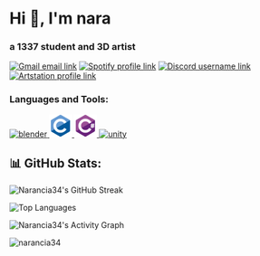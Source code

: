 <h1 align="left">Hi 👋, I'm nara</h1>
<h3 align="left">a 1337 student and 3D artist</h3>

[![Gmail email link](https://img.shields.io/badge/Gmail-D14836?&style=for-the-badge&logo=gmail&logoColor=white)](mailto:tahagamraoui@gmail.com)
[![Spotify profile link](https://img.shields.io/badge/Spotify-1ED760?&style=for-the-badge&logo=spotify&logoColor=white)](https://open.spotify.com/user/31paim3w4tvjc5l76pjvw55cx53i)
[![Discord username link](https://img.shields.io/badge/Discord-5865F2?&style=for-the-badge&logo=discord&logoColor=white)](https://discord.com/users/1104039931199885442)
[![Artstation profile link](https://img.shields.io/badge/ArtStation-13AFF0?style=for-the-badge&logo=artstation&logoColor=white)](https://www.artstation.com/narancia34)

<h3 align="left">Languages and Tools:</h3>
<p align="left"> <a href="https://www.blender.org/" target="_blank" rel="noreferrer"> <img src="https://download.blender.org/branding/community/blender_community_badge_white.svg" alt="blender" width="40" height="40"/> </a> <a href="https://www.cprogramming.com/" target="_blank" rel="noreferrer"> <img src="https://raw.githubusercontent.com/devicons/devicon/master/icons/c/c-original.svg" alt="c" width="40" height="40"/> </a> <a href="https://www.w3schools.com/cs/" target="_blank" rel="noreferrer"> <img src="https://raw.githubusercontent.com/devicons/devicon/master/icons/csharp/csharp-original.svg" alt="csharp" width="40" height="40"/> </a> <a href="https://unity.com/" target="_blank" rel="noreferrer"> <img src="https://www.vectorlogo.zone/logos/unity3d/unity3d-icon.svg" alt="unity" width="40" height="40"/> </a> </p>

## 📊 GitHub Stats:

![Narancia34's GitHub Streak](https://github-readme-streak-stats.herokuapp.com/?username=Narancia34&theme=radical&include_all_commits=true)

![Top Languages](https://github-readme-stats.vercel.app/api/top-langs/?username=Narancia34&layout=compact&theme=radical&hide_border=false&langs_count=10&include_all_commits=true&count_private=true)

![Narancia34's Activity Graph](https://github-readme-activity-graph.vercel.app/graph?username=Narancia34&theme=radical&hide_border=false&area=true&include_all_commits=true&radius=16)

<p align="left"> <img src="https://komarev.com/ghpvc/?username=narancia34&label=Profile%20views&color=81A1C1&style=flat" alt="narancia34" /> </p>
